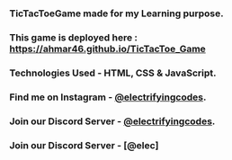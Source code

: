 ### TicTacToeGame made for my Learning purpose.

### This game is deployed here : https://ahmar46.github.io/TicTacToe_Game

### Technologies Used - HTML, CSS & JavaScript.

### Find me on Instagram - [@electrifyingcodes][Instagram].
### Join our Discord Server - [@electrifyingcodes][discord].
### Join our Discord Server - [@elec]

[Instagram]: https://www.instagram.com/electrifying_codes
[discord]: https://discord.com/invite/VGj9tpuqhm